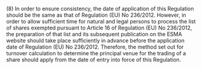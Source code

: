(8) In order to ensure consistency, the date of application of this Regulation should be the same as that of Regulation (EU) No 236/2012. However, in order to allow sufficient time for natural and legal persons to process the list of shares exempted pursuant to Article 16 of Regulation (EU) No 236/2012, the preparation of that list and its subsequent publication on the ESMA website should take place sufficiently in advance before the application date of Regulation (EU) No 236/2012. Therefore, the method set out for turnover calculation to determine the principal venue for the trading of a share should apply from the date of entry into force of this Regulation.